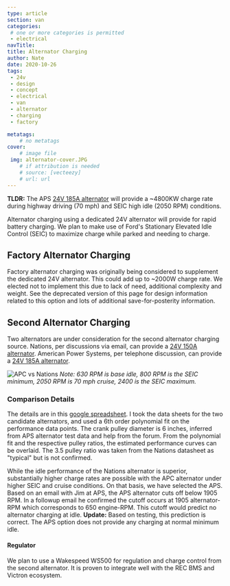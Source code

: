 ```yaml
---
type: article
section: van
categories: 
 # one or more categories is permitted
 - electrical
navTitle: 
title: Alternator Charging
author: Nate
date: 2020-10-26
tags:
 - 24v
 - design
 - concept
 - electrical
 - van
 - alternator
 - charging
 - factory

metatags:
	# no metatags
cover: 
	# image file
 img: alternator-cover.JPG
	# if attribution is needed
	# source: [vecteezy]
	# url: url
---
```



**TLDR:** The APS [24V 185A alternator](185-hpi-series-high-output-alternators.pdf) will provide a ~4800KW charge rate during highway driving (70 mph) and SEIC high idle (2050 RPM) conditions.

Alternator charging using a dedicated 24V alternator will provide for rapid battery charging.  We plan to make use of Ford's Stationary Elevated Idle Control (SEIC) to maximize charge while parked and needing to charge.

## Factory Alternator Charging

Factory alternator charging was originally being considered to supplement the dedicated 24V alternator.  This could add up to ~2000W charge rate.  We elected not to implement this due to lack of need, additional complexity and weight.  See the deprecated version of this page for design information related to this option and lots of additional save-for-posterity information.

## Second Alternator Charging

Two alternators are under consideration for the second alternator charging source.  Nations, per discussions via email, can provide a [24V 150A alternator](24v-150-specs.pdf).  American Power Systems, per telephone discussion, can provide a [24V 185A alternator](185-hpi-series-high-output-alternators.pdf).

![APC vs Nations](https://docs.google.com/spreadsheets/d/e/2PACX-1vRqru6sGcCfYan_YcsX_HOuZklt7VJqWEFFhCo8bZ-fJq4Ejl9pkIvU5rtuqvRTMn369qlRagcY6kSQ/pubchart?oid=1134277159&format=image)
_Note: 630 RPM is base idle, 800 RPM is the SEIC minimum, 2050 RPM is 70 mph cruise, 2400 is the SEIC maximum._ 

### Comparison Details

The details are in this [google spreadsheet](https://docs.google.com/spreadsheets/d/1PZ28vauZOBcX5VKHcEtaARwbSTpMoWLsqBCX2Hrulv8/edit?usp=sharing). I took the data sheets for the two candidate alternators, and used a 6th order polynomial fit on the performance data points.  The crank pulley diameter is 6 inches, inferred from APS alternator test data and help from the forum.  From the polynomial fit and the respective pulley ratios, the estimated performance curves can be overlaid.  The 3.5 pulley ratio was taken from the Nations datasheet as "typical" but is not confirmed.

While the idle performance of the Nations alternator is superior, substantially higher charge rates are possible with the APC alternator under higher SEIC and cruise conditions.  On that basis, we have selected the APS.  Based on an email with Jim at APS, the APS alternator cuts off below 1905 RPM.  In a followup email he confirmed the cutoff occurs at 1905 alternator-RPM which corresponds to 650 engine-RPM.  This cutoff would predict no alternator charging at idle.  **Update:** Based on testing, this prediction is correct.  The APS option does not provide any charging at normal minimum idle.

#### Regulator

We plan to use a Wakespeed WS500 for regulation and charge control from the second alternator.  It is proven to integrate well with the REC BMS and Victron ecosystem.


